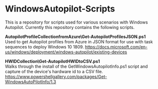 # WindowsAutopilot-Scripts
This is a repository for scripts used for various scenarios with Windows Autopilot. Currently this repository contains the following scripts.


<B>AutopilotProfileCollectionfromAzure\Get-AutopilotProfilesJSON.ps1</B><BR>
Used to get Autopilot profiles from Azure in JSON format for use with task sequences to deploy Windows 10 1809.
https://docs.microsoft.com/en-us/windows/deployment/windows-autopilot/existing-devices

<B>HWIDCollection\Get-AutopilotHWIDtoCSV.ps1</B><BR>
Walks through the install of the GetWindowsAutopilotInfo.ps1 script and capture of the device's hardware id to a CSV file.
https://www.powershellgallery.com/packages/Get-WindowsAutoPilotInfo/1.3
